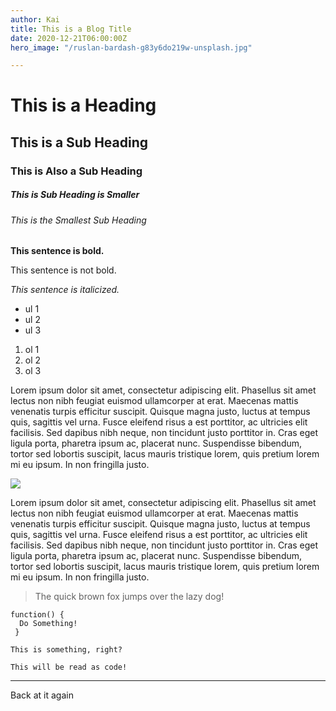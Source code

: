 ```yaml
---
author: Kai
title: This is a Blog Title
date: 2020-12-21T06:00:00Z
hero_image: "/ruslan-bardash-g83y6do219w-unsplash.jpg"

---
```

# This is a Heading

## This is a Sub Heading

### This is Also a Sub Heading

##### This is Sub Heading is Smaller

###### This is the Smallest Sub Heading

**This sentence is bold.**

This sentence is not bold.

_This sentence is italicized._

* ul 1
* ul 2
* ul 3

1. ol 1
2. ol 2
3. ol 3

Lorem ipsum dolor sit amet, consectetur adipiscing elit. Phasellus sit amet lectus non nibh feugiat euismod ullamcorper at erat. Maecenas mattis venenatis turpis efficitur suscipit. Quisque magna justo, luctus at tempus quis, sagittis vel urna. Fusce eleifend risus a est porttitor, ac ultricies elit facilisis. Sed dapibus nibh neque, non tincidunt justo porttitor in. Cras eget ligula porta, pharetra ipsum ac, placerat nunc. Suspendisse bibendum, tortor sed lobortis suscipit, lacus mauris tristique lorem, quis pretium lorem mi eu ipsum. In non fringilla justo.

![](/davisco-5E5N49RWtbA-unsplash.jpg)

Lorem ipsum dolor sit amet, consectetur adipiscing elit. Phasellus sit amet lectus non nibh feugiat euismod ullamcorper at erat. Maecenas mattis venenatis turpis efficitur suscipit. Quisque magna justo, luctus at tempus quis, sagittis vel urna. Fusce eleifend risus a est porttitor, ac ultricies elit facilisis. Sed dapibus nibh neque, non tincidunt justo porttitor in. Cras eget ligula porta, pharetra ipsum ac, placerat nunc. Suspendisse bibendum, tortor sed lobortis suscipit, lacus mauris tristique lorem, quis pretium lorem mi eu ipsum. In non fringilla justo.

> The quick brown fox jumps over the lazy dog!

    function() {
      Do Something!
     }

    This is something, right?

`This will be read as code!`

***

Back at it again
